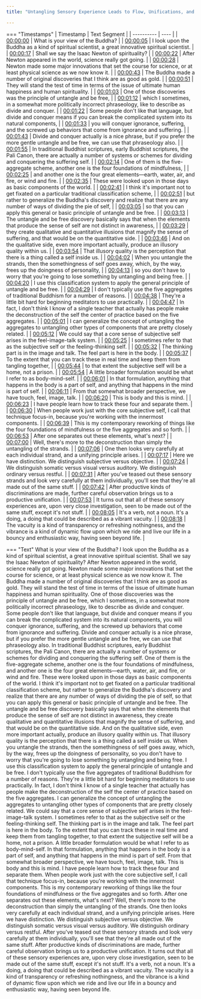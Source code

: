 ```yaml
---
title: "Untangling Sensory Experience Leads to Flow, Unifications, and Dynamic Doing ~ Shinzen Young"

---
```

=== "Timestamps"
    | Timestamp | Text Segment |
    | ---------- | ----  |
    | [00:00:00](https://www.youtube.com/watch?v=g0v70wPcs0c&t=0) |  What is your view of the Buddha? |
    | [00:00:05](https://www.youtube.com/watch?v=g0v70wPcs0c&t=5) |  I look upon the Buddha as a kind of spiritual scientist, a great innovative spiritual scientist. |
    | [00:00:17](https://www.youtube.com/watch?v=g0v70wPcs0c&t=17) |  Shall we say the Isaac Newton of spirituality? |
    | [00:00:22](https://www.youtube.com/watch?v=g0v70wPcs0c&t=22) |  After Newton appeared in the world, science really got going. |
    | [00:00:28](https://www.youtube.com/watch?v=g0v70wPcs0c&t=28) |  Newton made some major innovations that set the course for science, or at least physical science as we now know it. |
    | [00:00:43](https://www.youtube.com/watch?v=g0v70wPcs0c&t=43) |  The Buddha made a number of original discoveries that I think are as good as gold. |
    | [00:00:51](https://www.youtube.com/watch?v=g0v70wPcs0c&t=51) |  They will stand the test of time in terms of the issue of ultimate human happiness and human spirituality. |
    | [00:01:03](https://www.youtube.com/watch?v=g0v70wPcs0c&t=63) |  One of those discoveries was the principle of untangle and be free, |
    | [00:01:12](https://www.youtube.com/watch?v=g0v70wPcs0c&t=72) |  which I sometimes, in a somewhat more politically incorrect phraseology, like to describe as divide and conquer. |
    | [00:01:22](https://www.youtube.com/watch?v=g0v70wPcs0c&t=82) |  Some people don't like that language, but divide and conquer means if you can break the complicated system into its natural components, |
    | [00:01:33](https://www.youtube.com/watch?v=g0v70wPcs0c&t=93) |  you will conquer ignorance, suffering, and the screwed up behaviors that come from ignorance and suffering. |
    | [00:01:43](https://www.youtube.com/watch?v=g0v70wPcs0c&t=103) |  Divide and conquer actually is a nice phrase, but if you prefer the more gentle untangle and be free, we can use that phraseology also. |
    | [00:01:55](https://www.youtube.com/watch?v=g0v70wPcs0c&t=115) |  In traditional Buddhist scriptures, early Buddhist scriptures, the Pali Canon, there are actually a number of systems or schemes for dividing and conquering the suffering self. |
    | [00:02:14](https://www.youtube.com/watch?v=g0v70wPcs0c&t=134) |  One of them is the five-aggregate scheme, another one is the four foundations of mindfulness, |
    | [00:02:25](https://www.youtube.com/watch?v=g0v70wPcs0c&t=145) |  and another one is the four great elements—earth, water, air, and fire, or wind and fire. |
    | [00:02:35](https://www.youtube.com/watch?v=g0v70wPcs0c&t=155) |  These were looked upon in those days as basic components of the world. |
    | [00:02:41](https://www.youtube.com/watch?v=g0v70wPcs0c&t=161) |  I think it's important not to get fixated on a particular traditional classification scheme, |
    | [00:02:51](https://www.youtube.com/watch?v=g0v70wPcs0c&t=171) |  but rather to generalize the Buddha's discovery and realize that there are any number of ways of dividing the pie of self, |
    | [00:03:05](https://www.youtube.com/watch?v=g0v70wPcs0c&t=185) |  so that you can apply this general or basic principle of untangle and be free. |
    | [00:03:13](https://www.youtube.com/watch?v=g0v70wPcs0c&t=193) |  The untangle and be free discovery basically says that when the elements that produce the sense of self are not distinct in awareness, |
    | [00:03:29](https://www.youtube.com/watch?v=g0v70wPcs0c&t=209) |  they create qualitative and quantitative illusions that magnify the sense of suffering, and that would be on the quantitative side. |
    | [00:03:46](https://www.youtube.com/watch?v=g0v70wPcs0c&t=226) |  And on the qualitative side, even more important actually, produce an illusory quality within us. |
    | [00:03:54](https://www.youtube.com/watch?v=g0v70wPcs0c&t=234) |  That illusory quality is the perception that there is a thing called a self inside us. |
    | [00:04:02](https://www.youtube.com/watch?v=g0v70wPcs0c&t=242) |  When you untangle the strands, then the somethingness of self goes away, which, by the way, frees up the doingness of personality, |
    | [00:04:13](https://www.youtube.com/watch?v=g0v70wPcs0c&t=253) |  so you don't have to worry that you're going to lose something by untangling and being free. |
    | [00:04:20](https://www.youtube.com/watch?v=g0v70wPcs0c&t=260) |  I use this classification system to apply the general principle of untangle and be free. |
    | [00:04:29](https://www.youtube.com/watch?v=g0v70wPcs0c&t=269) |  I don't typically use the five aggregates of traditional Buddhism for a number of reasons. |
    | [00:04:38](https://www.youtube.com/watch?v=g0v70wPcs0c&t=278) |  They're a little bit hard for beginning meditators to use practically. |
    | [00:04:47](https://www.youtube.com/watch?v=g0v70wPcs0c&t=287) |  In fact, I don't think I know of a single teacher that actually has people make the deconstruction of the self the center of practice based on the five aggregates. |
    | [00:05:01](https://www.youtube.com/watch?v=g0v70wPcs0c&t=301) |  I can generalize the concept of untangling the aggregates to untangling other types of components that are pretty closely related. |
    | [00:05:12](https://www.youtube.com/watch?v=g0v70wPcs0c&t=312) |  We could say that a core sense of subjective self arises in the feel-image-talk system. |
    | [00:05:25](https://www.youtube.com/watch?v=g0v70wPcs0c&t=325) |  I sometimes refer to that as the subjective self or the feeling-thinking self. |
    | [00:05:32](https://www.youtube.com/watch?v=g0v70wPcs0c&t=332) |  The thinking part is in the image and talk. The feel part is here in the body. |
    | [00:05:37](https://www.youtube.com/watch?v=g0v70wPcs0c&t=337) |  To the extent that you can track these in real time and keep them from tangling together, |
    | [00:05:44](https://www.youtube.com/watch?v=g0v70wPcs0c&t=344) |  to that extent the subjective self will be a home, not a prison. |
    | [00:05:54](https://www.youtube.com/watch?v=g0v70wPcs0c&t=354) |  A little broader formulation would be what I refer to as body-mind-self. |
    | [00:06:01](https://www.youtube.com/watch?v=g0v70wPcs0c&t=361) |  In that formulation, anything that happens in the body is a part of self, and anything that happens in the mind is part of self. |
    | [00:06:11](https://www.youtube.com/watch?v=g0v70wPcs0c&t=371) |  From that somewhat broader perspective, we have touch, feel, image, talk. |
    | [00:06:20](https://www.youtube.com/watch?v=g0v70wPcs0c&t=380) |  This is body and this is mind. |
    | [00:06:23](https://www.youtube.com/watch?v=g0v70wPcs0c&t=383) |  I have people learn how to track these four and separate them. |
    | [00:06:30](https://www.youtube.com/watch?v=g0v70wPcs0c&t=390) |  When people work just with the core subjective self, I call that technique focus-in, because you're working with the innermost components. |
    | [00:06:39](https://www.youtube.com/watch?v=g0v70wPcs0c&t=399) |  This is my contemporary reworking of things like the four foundations of mindfulness or the five aggregates and so forth. |
    | [00:06:53](https://www.youtube.com/watch?v=g0v70wPcs0c&t=413) |  After one separates out these elements, what's next? |
    | [00:07:00](https://www.youtube.com/watch?v=g0v70wPcs0c&t=420) |  Well, there's more to the deconstruction than simply the untangling of the strands. |
    | [00:07:06](https://www.youtube.com/watch?v=g0v70wPcs0c&t=426) |  One then looks very carefully at each individual strand, and a unifying principle arises. |
    | [00:07:17](https://www.youtube.com/watch?v=g0v70wPcs0c&t=437) |  Here we have distinction. We distinguish subjective versus objective. |
    | [00:07:24](https://www.youtube.com/watch?v=g0v70wPcs0c&t=444) |  We distinguish somatic versus visual versus auditory. We distinguish ordinary versus restful. |
    | [00:07:31](https://www.youtube.com/watch?v=g0v70wPcs0c&t=451) |  After you've teased out these sensory strands and look very carefully at them individually, you'll see that they're all made out of the same stuff. |
    | [00:07:42](https://www.youtube.com/watch?v=g0v70wPcs0c&t=462) |  After productive kinds of discriminations are made, further careful observation brings us to a productive unification. |
    | [00:07:53](https://www.youtube.com/watch?v=g0v70wPcs0c&t=473) |  It turns out that all of these sensory experiences are, upon very close investigation, seen to be made out of the same stuff, except it's not stuff. |
    | [00:08:05](https://www.youtube.com/watch?v=g0v70wPcs0c&t=485) |  It's a verb, not a noun. It's a doing, a doing that could be described as a vibrant vacuity. |
    | [00:08:18](https://www.youtube.com/watch?v=g0v70wPcs0c&t=498) |  The vacuity is a kind of transparency or refreshing nothingness, and the vibrance is a kind of dynamic flow upon which we ride and live our life in a bouncy and enthusiastic way, having seen beyond life. |

=== "Text"
     What is your view of the Buddha? I look upon the Buddha as a kind of spiritual scientist, a great innovative spiritual scientist. Shall we say the Isaac Newton of spirituality? After Newton appeared in the world, science really got going. Newton made some major innovations that set the course for science, or at least physical science as we now know it. The Buddha made a number of original discoveries that I think are as good as gold. They will stand the test of time in terms of the issue of ultimate human happiness and human spirituality. One of those discoveries was the principle of untangle and be free, which I sometimes, in a somewhat more politically incorrect phraseology, like to describe as divide and conquer. Some people don't like that language, but divide and conquer means if you can break the complicated system into its natural components, you will conquer ignorance, suffering, and the screwed up behaviors that come from ignorance and suffering. Divide and conquer actually is a nice phrase, but if you prefer the more gentle untangle and be free, we can use that phraseology also. In traditional Buddhist scriptures, early Buddhist scriptures, the Pali Canon, there are actually a number of systems or schemes for dividing and conquering the suffering self. One of them is the five-aggregate scheme, another one is the four foundations of mindfulness, and another one is the four great elements—earth, water, air, and fire, or wind and fire. These were looked upon in those days as basic components of the world. I think it's important not to get fixated on a particular traditional classification scheme, but rather to generalize the Buddha's discovery and realize that there are any number of ways of dividing the pie of self, so that you can apply this general or basic principle of untangle and be free. The untangle and be free discovery basically says that when the elements that produce the sense of self are not distinct in awareness, they create qualitative and quantitative illusions that magnify the sense of suffering, and that would be on the quantitative side. And on the qualitative side, even more important actually, produce an illusory quality within us. That illusory quality is the perception that there is a thing called a self inside us. When you untangle the strands, then the somethingness of self goes away, which, by the way, frees up the doingness of personality, so you don't have to worry that you're going to lose something by untangling and being free. I use this classification system to apply the general principle of untangle and be free. I don't typically use the five aggregates of traditional Buddhism for a number of reasons. They're a little bit hard for beginning meditators to use practically. In fact, I don't think I know of a single teacher that actually has people make the deconstruction of the self the center of practice based on the five aggregates. I can generalize the concept of untangling the aggregates to untangling other types of components that are pretty closely related. We could say that a core sense of subjective self arises in the feel-image-talk system. I sometimes refer to that as the subjective self or the feeling-thinking self. The thinking part is in the image and talk. The feel part is here in the body. To the extent that you can track these in real time and keep them from tangling together, to that extent the subjective self will be a home, not a prison. A little broader formulation would be what I refer to as body-mind-self. In that formulation, anything that happens in the body is a part of self, and anything that happens in the mind is part of self. From that somewhat broader perspective, we have touch, feel, image, talk. This is body and this is mind. I have people learn how to track these four and separate them. When people work just with the core subjective self, I call that technique focus-in, because you're working with the innermost components. This is my contemporary reworking of things like the four foundations of mindfulness or the five aggregates and so forth. After one separates out these elements, what's next? Well, there's more to the deconstruction than simply the untangling of the strands. One then looks very carefully at each individual strand, and a unifying principle arises. Here we have distinction. We distinguish subjective versus objective. We distinguish somatic versus visual versus auditory. We distinguish ordinary versus restful. After you've teased out these sensory strands and look very carefully at them individually, you'll see that they're all made out of the same stuff. After productive kinds of discriminations are made, further careful observation brings us to a productive unification. It turns out that all of these sensory experiences are, upon very close investigation, seen to be made out of the same stuff, except it's not stuff. It's a verb, not a noun. It's a doing, a doing that could be described as a vibrant vacuity. The vacuity is a kind of transparency or refreshing nothingness, and the vibrance is a kind of dynamic flow upon which we ride and live our life in a bouncy and enthusiastic way, having seen beyond life.